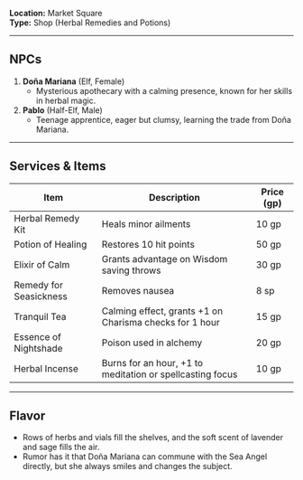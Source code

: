 **Location:** Market Square  
**Type:** Shop (Herbal Remedies and Potions)

---

## NPCs

1. **Doña Mariana** (Elf, Female)
    - Mysterious apothecary with a calming presence, known for her skills in herbal magic.
2. **Pablo** (Half-Elf, Male)
    - Teenage apprentice, eager but clumsy, learning the trade from Doña Mariana.

---

## Services & Items

| Item                   | Description                                               | Price (gp) |
| ---------------------- | --------------------------------------------------------- | ---------- |
| Herbal Remedy Kit      | Heals minor ailments                                      | 10 gp      |
| Potion of Healing      | Restores 10 hit points                                    | 50 gp      |
| Elixir of Calm         | Grants advantage on Wisdom saving throws                  | 30 gp      |
| Remedy for Seasickness | Removes nausea                                            | 8 sp       |
| Tranquil Tea           | Calming effect, grants +1 on Charisma checks for 1 hour   | 15 gp      |
| Essence of Nightshade  | Poison used in alchemy                                    | 20 gp      |
| Herbal Incense         | Burns for an hour, +1 to meditation or spellcasting focus | 10 gp      |

---

## Flavor

- Rows of herbs and vials fill the shelves, and the soft scent of lavender and sage fills the air.
- Rumor has it that Doña Mariana can commune with the Sea Angel directly, but she always smiles and changes the subject.